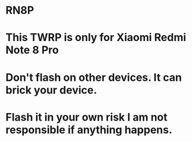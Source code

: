 # RN8P
# This TWRP is only for Xiaomi Redmi Note 8 Pro
# Don't flash on other devices. It can brick your device.
# Flash it in your own risk I am not responsible if anything happens.
